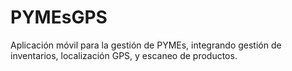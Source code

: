 # PYMEsGPS
 Aplicación móvil para la gestión de PYMEs, integrando gestión de inventarios, localización GPS, y escaneo de productos.
